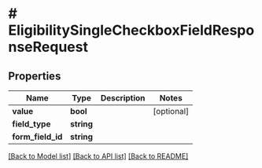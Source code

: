 # # EligibilitySingleCheckboxFieldResponseRequest

## Properties

Name | Type | Description | Notes
------------ | ------------- | ------------- | -------------
**value** | **bool** |  | [optional]
**field_type** | **string** |  |
**form_field_id** | **string** |  |

[[Back to Model list]](../../README.md#models) [[Back to API list]](../../README.md#endpoints) [[Back to README]](../../README.md)
